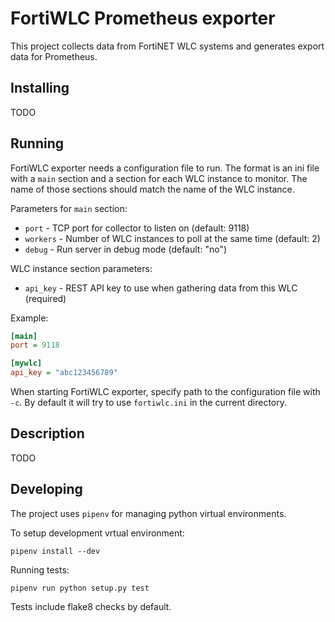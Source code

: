 # FortiWLC Prometheus exporter

This project collects data from FortiNET WLC systems and generates export data
for Prometheus.

## Installing

TODO

## Running

FortiWLC exporter needs a configuration file to run. The format is an ini file
with a `main` section and a section for each WLC instance to monitor. The name
of those sections should match the name of the WLC instance.

Parameters for `main` section:

* `port` - TCP port for collector to listen on (default: 9118)
* `workers` - Number of WLC instances to poll at the same time (default: 2)
* `debug` - Run server in debug mode (default: "no")

WLC instance section parameters:

* `api_key` - REST API key to use when gathering data from this WLC (required)

Example:

```ini
[main]
port = 9118

[mywlc]
api_key = "abc123456789"
```

When starting FortiWLC exporter, specify path to the configuration file with 
`-c`. By default it will try to use `fortiwlc.ini` in the current directory.


## Description

TODO

## Developing

The project uses `pipenv` for managing python virtual environments.

To setup development vrtual environment:

```
pipenv install --dev
```

Running tests:

```
pipenv run python setup.py test
```

Tests include flake8 checks by default.
